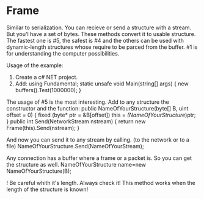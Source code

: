 # Frame
Similar to serialization.
You can recieve or send a structure with a stream. But you'l have a set of bytes. These methods convert it to usable structure. The fastest one is #5, the safest is #4 and the others can be used with dynamic-length structures whose require to be parced from the buffer. #1 is for understanding the computer possibilities.

Usage of the example:
1. Create a c# NET project.
2. Add:
using Fundamental;
static unsafe void Main(string[] args)
{
   new buffers().Test(1000000);
}

The usage of #5 is the most interesting.
Add to any structure the constructor and the function:
public NameOfYourStructure(byte[] B, uint offset = 0)
        {
            fixed (byte* ptr = &B[offset]) this = *(NameOfYourStructure*)ptr;
        }
public int Send(NetworkStream nstream) { return new Frame<NameOfYourStructure>(this).Send(nstream); }

And now you can send it to any stream by calling. (to the network or to a file)
NameOfYourStructure.Send(NameOfYourStream);

Any connection has a buffer where a frame or a packet is. So you can get the structure as well.
NameOfYourStructure name=new NameOfYourStructure(B);

! Be careful whith it's length. Always check it! This method works when the length of the structure is known!
